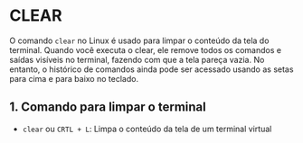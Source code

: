 # CLEAR

O comando `clear` no Linux é usado para limpar o conteúdo da tela do terminal. Quando você executa o clear, ele remove todos os comandos e saídas visíveis no terminal, fazendo com que a tela pareça vazia. No entanto, o histórico de comandos ainda pode ser acessado usando as setas para cima e para baixo no teclado.

## 1. Comando para limpar o terminal
- `clear` ou `CRTL + L`: Limpa o conteúdo da tela de um terminal virtual
